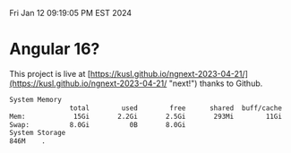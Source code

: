 Fri Jan 12 09:19:05 PM EST 2024

# Angular 16?


This project is live at [https://kusl.github.io/ngnext-2023-04-21/](https://kusl.github.io/ngnext-2023-04-21/ "next!") thanks to Github.

```bash
System Memory
               total        used        free      shared  buff/cache   available
Mem:            15Gi       2.2Gi       2.5Gi       293Mi        11Gi        13Gi
Swap:          8.0Gi          0B       8.0Gi
System Storage
846M	.
```

